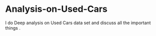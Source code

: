 # Analysis-on-Used-Cars
I do Deep analysis on  Used Cars data set and discuss all the important things . 
